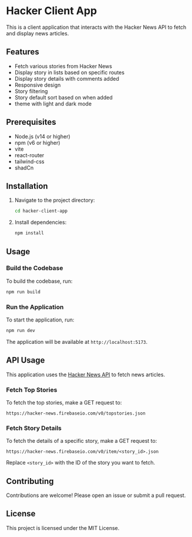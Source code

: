 # Hacker Client App

This is a client application that interacts with the Hacker News API to fetch and display news articles.

## Features

- Fetch various stories from Hacker News
- Display story in lists based on specific routes
- Display story details with comments added
- Responsive design
- Story filtering
- Story default sort based on when added
- theme with light and dark mode

## Prerequisites

- Node.js (v14 or higher)
- npm (v6 or higher)
- vite
- react-router
- tailwind-css
- shadCn



## Installation

1. Navigate to the project directory:
    ```sh
    cd hacker-client-app
    ```
2. Install dependencies:
    ```sh
    npm install
    ```

## Usage

### Build the Codebase

To build the codebase, run:
```sh
npm run build
```

### Run the Application

To start the application, run:
```sh
npm run dev
```

The application will be available at `http://localhost:5173`.

## API Usage

This application uses the [Hacker News API](https://github.com/HackerNews/API) to fetch news articles.

### Fetch Top Stories

To fetch the top stories, make a GET request to:
```
https://hacker-news.firebaseio.com/v0/topstories.json
```

### Fetch Story Details

To fetch the details of a specific story, make a GET request to:
```
https://hacker-news.firebaseio.com/v0/item/<story_id>.json
```

Replace `<story_id>` with the ID of the story you want to fetch.

## Contributing

Contributions are welcome! Please open an issue or submit a pull request.

## License

This project is licensed under the MIT License.




